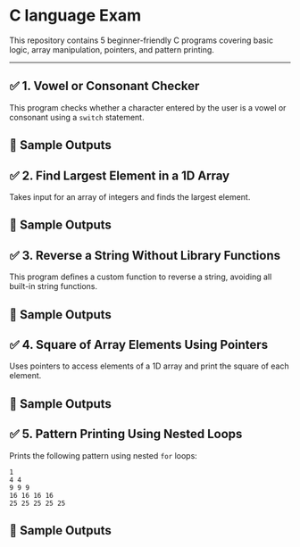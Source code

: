 
# C language Exam

This repository contains 5 beginner-friendly C programs covering basic logic, array manipulation, pointers, and pattern printing.

---

## ✅ 1. Vowel or Consonant Checker

This program checks whether a character entered by the user is a vowel or consonant using a `switch` statement.


## 📸 Sample Outputs

## ✅ 2. Find Largest Element in a 1D Array

Takes input for an array of integers and finds the largest element.


## 📸 Sample Outputs

## ✅ 3. Reverse a String Without Library Functions

This program defines a custom function to reverse a string, avoiding all built-in string functions.


## 📸 Sample Outputs

## ✅ 4. Square of Array Elements Using Pointers

Uses pointers to access elements of a 1D array and print the square of each element.


## 📸 Sample Outputs


## ✅ 5. Pattern Printing Using Nested Loops

Prints the following pattern using nested `for` loops:

```
1
4 4
9 9 9
16 16 16 16
25 25 25 25 25
```

## 📸 Sample Outputs



